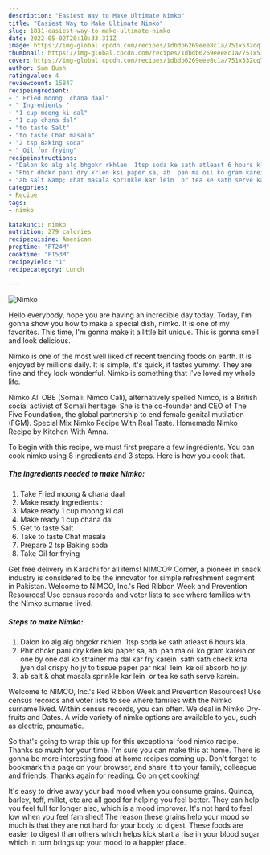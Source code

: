 ```yaml
---
description: "Easiest Way to Make Ultimate Nimko"
title: "Easiest Way to Make Ultimate Nimko"
slug: 1831-easiest-way-to-make-ultimate-nimko
date: 2022-05-02T20:10:33.311Z
image: https://img-global.cpcdn.com/recipes/1dbdb6269eee8c1a/751x532cq70/nimko-recipe-main-photo.jpg
thumbnail: https://img-global.cpcdn.com/recipes/1dbdb6269eee8c1a/751x532cq70/nimko-recipe-main-photo.jpg
cover: https://img-global.cpcdn.com/recipes/1dbdb6269eee8c1a/751x532cq70/nimko-recipe-main-photo.jpg
author: Sam Bush
ratingvalue: 4
reviewcount: 15847
recipeingredient:
- " Fried moong  chana daal"
- " Ingredients "
- "1 cup moong ki dal"
- "1 cup chana dal"
- "to taste Salt"
- "to taste Chat masala"
- "2 tsp Baking soda"
- " Oil for frying"
recipeinstructions:
- "Dalon ko alg alg bhgokr rkhlen  1tsp soda ke sath atleast 6 hours kla."
- "Phir dhokr pani dry krlen ksi paper sa, ab  pan ma oil ko gram karein or  one by one dal ko strainer ma dal kar fry karein  sath sath check krta jyen dal crispy ho jy to tissue paper par nkal  lein  ke oil absorb ho jy."
- "ab salt &amp; chat masala sprinkle kar lein  or tea ke sath serve karein."
categories:
- Recipe
tags:
- nimko

katakunci: nimko 
nutrition: 279 calories
recipecuisine: American
preptime: "PT24M"
cooktime: "PT53M"
recipeyield: "1"
recipecategory: Lunch

---
```



![Nimko](https://img-global.cpcdn.com/recipes/1dbdb6269eee8c1a/751x532cq70/nimko-recipe-main-photo.jpg)

Hello everybody, hope you are having an incredible day today. Today, I'm gonna show you how to make a special dish, nimko. It is one of my favorites. This time, I'm gonna make it a little bit unique. This is gonna smell and look delicious.

Nimko is one of the most well liked of recent trending foods on earth. It is enjoyed by millions daily. It is simple, it's quick, it tastes yummy. They are fine and they look wonderful. Nimko is something that I've loved my whole life.

Nimko Ali OBE (Somali: Nimco Cali), alternatively spelled Nimco, is a British social activist of Somali heritage. She is the co-founder and CEO of The Five Foundation, the global partnership to end female genital mutilation (FGM). Special Mix Nimko Recipe With Real Taste. Homemade Nimko Recipe by Kitchen With Amna.


To begin with this recipe, we must first prepare a few ingredients. You can cook nimko using 8 ingredients and 3 steps. Here is how you cook that.

<!--inarticleads1-->

##### The ingredients needed to make Nimko:

1. Take  Fried moong &amp; chana daal
1. Make ready  Ingredients :
1. Make ready 1 cup moong ki dal
1. Make ready 1 cup chana dal
1. Get to taste Salt
1. Take to taste Chat masala
1. Prepare 2 tsp Baking soda
1. Take  Oil for frying


Get free delivery in Karachi for all items! NIMCO® Corner, a pioneer in snack industry is considered to be the innovator for simple refreshment segment in Pakistan. Welcome to NIMCO, Inc.&#39;s Red Ribbon Week and Prevention Resources! Use census records and voter lists to see where families with the Nimko surname lived. 

<!--inarticleads2-->

##### Steps to make Nimko:

1. Dalon ko alg alg bhgokr rkhlen  1tsp soda ke sath atleast 6 hours kla.
1. Phir dhokr pani dry krlen ksi paper sa, ab  pan ma oil ko gram karein or  one by one dal ko strainer ma dal kar fry karein  sath sath check krta jyen dal crispy ho jy to tissue paper par nkal  lein  ke oil absorb ho jy.
1. ab salt &amp; chat masala sprinkle kar lein  or tea ke sath serve karein.


Welcome to NIMCO, Inc.&#39;s Red Ribbon Week and Prevention Resources! Use census records and voter lists to see where families with the Nimko surname lived. Within census records, you can often. We deal in Nimko Dry-fruits and Dates. A wide variety of nimko options are available to you, such as electric, pneumatic. 

So that's going to wrap this up for this exceptional food nimko recipe. Thanks so much for your time. I'm sure you can make this at home. There is gonna be more interesting food at home recipes coming up. Don't forget to bookmark this page on your browser, and share it to your family, colleague and friends. Thanks again for reading. Go on get cooking!

It's easy to drive away your bad mood when you consume grains. Quinoa, barley, teff, millet, etc are all good for helping you feel better. They can help you feel full for longer also, which is a mood improver. It's not hard to feel low when you feel famished! The reason these grains help your mood so much is that they are not hard for your body to digest. These foods are easier to digest than others which helps kick start a rise in your blood sugar which in turn brings up your mood to a happier place.
